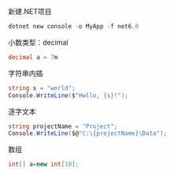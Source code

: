 新建.NET项目

```powershell
dotnet new console -o MyApp -f net6.0
```

小数类型：decimal

```csharp
decimal a = 7m 
```

字符串内插

```c#
string s = "world";
Console.WriteLine($"Hwllo, {s}!");
```

逐字文本

```c#
string projectName = "Project";
Console.WriteLine($@"C:\{projectName}\Data");
```

数组

```c#
int[] a=new int[10];
```

